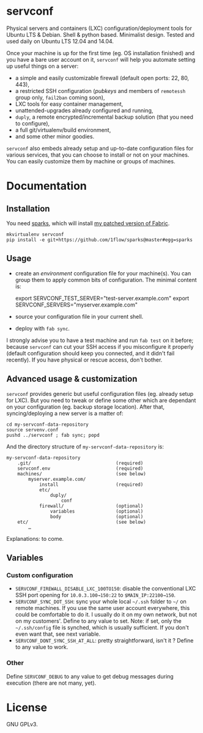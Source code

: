 servconf
========

Physical servers and containers (LXC) configuration/deployment tools for Ubuntu LTS & Debian. Shell & python based. Minimalist design. Tested and used daily on Ubuntu LTS 12.04 and 14.04.

Once your machine is up for the first time (eg. OS installation finished) and you have a bare user account on it, `servconf` will help you automate setting up useful things on a server:
- a simple and easily customizable firewall (default open ports: 22, 80, 443),
- a restricted SSH configuration (*pubkeys* and members of `remotessh` group only, `fail2ban` coming soon),
- LXC tools for easy container management,
- unattended-upgrades already configured and running,
- `duply`, a remote encrypted/incremental backup solution (that you need to configure),
- a full git/virtualenv/build environment,
- and some other minor goodies.

`servconf` also embeds already setup and up-to-date configuration files for various services, that you can choose to install or not on your machines. You can easily customize them by machine or groups of machines.

# Documentation


## Installation

You need [sparks](https://github.com/1flow/sparks), which will install [my patched version of Fabric](https://github.com/Karmak23/fabric).

	mkvirtualenv servconf
	pip install -e git+https://github.com/1flow/sparks@master#egg=sparks


## Usage

- create an *environment* configuration file for your machine(s). You can group them to apply common bits of configuration. The minimal content is:

    export SERVCONF_TEST_SERVER="test-server.example.com"
    export SERVCONF_SERVERS="myserver.example.com"

- source your configuration file in your current shell.
- deploy with `fab sync`.

I strongly advise you to have a test machine and run `fab test` on it before; because `servconf` can cut your SSH access if you misconfigure it properly (default configuration should keep you connected, and it didn't fail recently). If you have physical or rescue access, don't bother.

## Advanced usage & customization

`servconf` provides generic but useful configuration files (eg. already setup for LXC). But you need to tweak or define some other which are dependant on your configuration (eg. backup storage location). After that, syncing/deploying a new server is a matter of:

	cd my-servconf-data-repository
	source servenv.conf
    pushd ../servconf ; fab sync; popd

And the directory structure of `my-servconf-data-repository` is:

	my-servconf-data-repository
		.git/                               (required)
		servconf.env 						(required)
		machines/                           (see below)
			myserver.example.com/
				install 					(required)
				etc/
					duply/
						conf
				firewall/					(optional)
					variables 				(optional)
					body 					(optional)
		etc/								(see below)
			…

Explanations: to come.

## Variables


### Custom configuration

- `SERVCONF_FIREWALL_DISABLE_LXC_100TO150`: disable the conventional LXC SSH port opening for `10.0.3.100→150:22` to `$MAIN_IP:22100→150`.
- `SERVCONF_SYNC_DOT_SSH`: sync your whole local `~/.ssh` folder to `~/` on remote machines. If you use the same user account everywhere, this could be comfortable to do it. I usually do it on my own network, but not on my customers'. Define to any value to set. Note: if set, only the `~/.ssh/config` file is synched, which is usually sufficient. If you don't even want that, see next variable.
- `SERVCONF_DONT_SYNC_SSH_AT_ALL`: pretty straightforward, isn't it ? Define to any value to work.

### Other

Define `SERVCONF_DEBUG` to any value to get debug messages during execution (there are not many, yet).

# License

GNU GPLv3.
